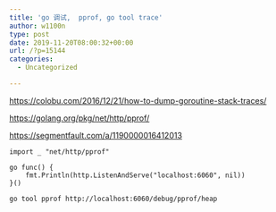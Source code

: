 ```yaml
---
title: 'go 调试,  pprof, go tool trace'
author: w1100n
type: post
date: 2019-11-20T08:00:32+00:00
url: /?p=15144
categories:
  - Uncategorized

---
```

https://colobu.com/2016/12/21/how-to-dump-goroutine-stack-traces/
  
https://golang.org/pkg/net/http/pprof/
  
https://segmentfault.com/a/1190000016412013

```golang
import _ "net/http/pprof"

go func() {
    fmt.Println(http.ListenAndServe("localhost:6060", nil))
}()

```

```bash
go tool pprof http://localhost:6060/debug/pprof/heap
```